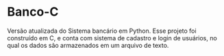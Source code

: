 # Banco-C
Versão atualizada do Sistema bancário em Python. Esse projeto foi construído em C, e conta com sistema de cadastro e login de usuários, no qual os dados são armazenados em um arquivo de texto.
